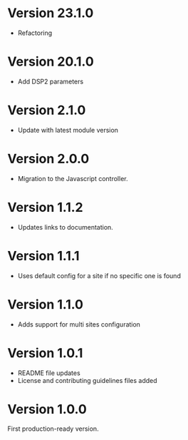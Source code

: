 # Version 23.1.0
- Refactoring

# Version 20.1.0
- Add DSP2 parameters

# Version 2.1.0
- Update with latest module version

# Version 2.0.0
- Migration to the Javascript controller.

# Version 1.1.2
- Updates links to documentation.

# Version 1.1.1
- Uses default config for a site if no specific one is found

# Version 1.1.0
- Adds support for multi sites configuration

# Version 1.0.1
- README file updates
- License and contributing guidelines files added

# Version 1.0.0
First production-ready version.